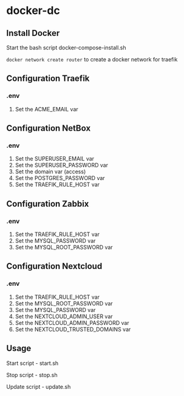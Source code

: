 # docker-dc

## Install Docker
Start the bash script docker-compose-install.sh

`docker network create router` to create a docker network for traefik

## Configuration Traefik
### .env
1. Set the ACME_EMAIL var

## Configuration NetBox
### .env
1. Set the SUPERUSER_EMAIL var 
2. Set the SUPERUSER_PASSWORD var
3. Set the domain var (access)
4. Set the POSTGRES_PASSWORD var
5. Set the TRAEFIK_RULE_HOST var

## Configuration Zabbix
### .env
1. Set the TRAEFIK_RULE_HOST var
2. Set the MYSQL_PASSWORD var
3. Set the MYSQL_ROOT_PASSWORD var


## Configuration Nextcloud
### .env
1. Set the TRAEFIK_RULE_HOST var
2. Set the MYSQL_ROOT_PASSWORD var
3. Set the MYSQL_PASSWORD var
4. Set the NEXTCLOUD_ADMIN_USER var
5. Set the NEXTCLOUD_ADMIN_PASSWORD var
6. Set the NEXTCLOUD_TRUSTED_DOMAINS var

## Usage

Start script - start.sh

Stop script - stop.sh

Update script - update.sh
